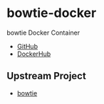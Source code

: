 # bowtie-docker

bowtie Docker Container

* [GitHub](https://github.com/informationsea/bowtie-docker)
* [DockerHub](https://hub.docker.com/r/informationsea/bowtie)

## Upstream Project

* [bowtie](https://bowtie-bio.sourceforge.net/index.shtml)
